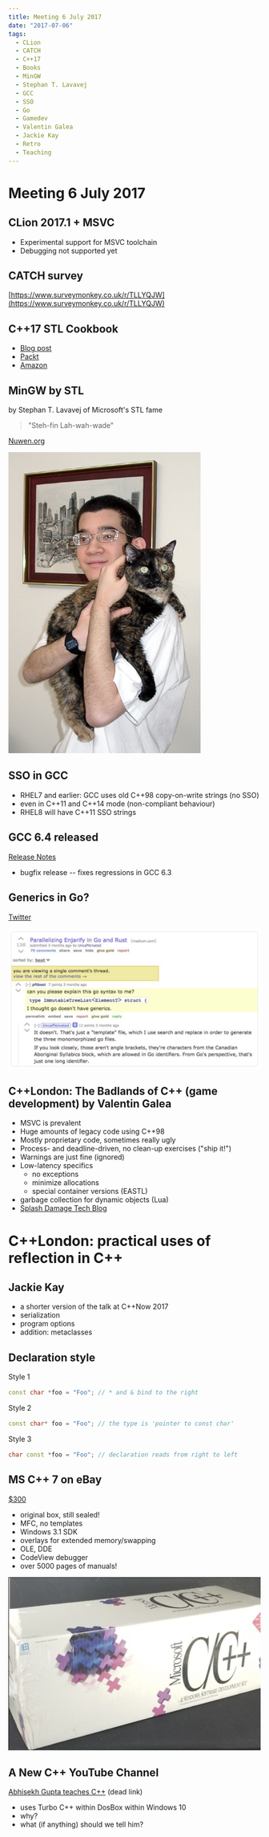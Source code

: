 ```yaml
---
title: Meeting 6 July 2017
date: "2017-07-06"
tags:
  - CLion
  - CATCH
  - C++17
  - Books
  - MinGW
  - Stephan T. Lavavej
  - GCC
  - SSO
  - Go
  - Gamedev
  - Valentin Galea
  - Jackie Kay
  - Retro
  - Teaching
---
```


# Meeting 6 July 2017

## CLion 2017.1 + MSVC

- Experimental support for MSVC toolchain
- Debugging not supported yet

## CATCH survey

[https://www.surveymonkey.co.uk/r/TLLYQJW](https://www.surveymonkey.co.uk/r/TLLYQJW)

## C++17 STL Cookbook

- [Blog post](https://blog.galowicz.de/2017/06/30/cpp17_stl_cookbook/)
- [Packt](https://www.packtpub.com/application-development/c17-stl-cookbook)
- [Amazon](https://www.amazon.com/17-STL-Cookbook-Jacek-Galowicz-ebook/dp/B01MTSADN8)

## MinGW by STL

by Stephan T. Lavavej of Microsoft's STL fame

> "Steh-fin Lah-wah-wade"

[Nuwen.org](https://nuwen.net/mingw.html)

![](/img/stl.jpg)

## SSO in GCC

- RHEL7 and earlier: GCC uses old C++98 copy-on-write strings (no SSO)
- even in C++11 and C++14 mode (non-compliant behaviour)
- RHEL8 will have C++11 SSO strings

## GCC 6.4 released

[Release Notes](https://gcc.gnu.org/gcc-6/changes.html)

- bugfix release -- fixes regressions in GCC 6.3

## Generics in Go?

[Twitter](https://twitter.com/mosheroperandi/status/856946180810354688?lang=en)

![Inline](/img/generics_in_go.png)

## C++London: The Badlands of C++ (game development) by Valentin Galea

- MSVC is prevalent
- Huge amounts of legacy code using C++98
- Mostly proprietary code, sometimes really ugly
- Process- and deadline-driven, no clean-up exercises ("ship it!")
- Warnings are just fine (ignored)
- Low-latency specifics
    + no exceptions
    + minimize allocations
    + special container versions (EASTL)
- garbage collection for dynamic objects (Lua)
- [Splash Damage Tech Blog](http://www.splashdamage.com/blog/1254/introducing-our-c-tech-blog)

# C++London: practical uses of reflection in C++

## Jackie Kay

- a shorter version of the talk at C++Now 2017
- serialization
- program options
- addition: metaclasses

## Declaration style

Style 1

```cpp
const char *foo = "Foo"; // * and & bind to the right
```

Style 2

```cpp
const char* foo = "Foo"; // the type is 'pointer to const char'
```

Style 3

```cpp
char const *foo = "Foo"; // declaration reads from right to left
```

## MS C++ 7 on eBay

[$300](http://www.ebay.com/itm/172764355338)

- original box, still sealed!
- MFC, no templates
- Windows 3.1 SDK
- overlays for extended memory/swapping
- OLE, DDE
- CodeView debugger
- over 5000 pages of manuals!

![](/img/msc7.png)

## A New C++ YouTube Channel

[Abhisekh Gupta teaches C++](https://www.youtube.com/channel/UCGmfC_avrfQv9KPtwVZIKmw) (dead link)

* uses Turbo C++ within DosBox within Windows 10
* why?
* what (if anything) should we tell him?
